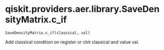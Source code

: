 # qiskit.providers.aer.library.SaveDensityMatrix.c\_if

`SaveDensityMatrix.c_if(classical, val)`

Add classical condition on register or cbit classical and value val.
